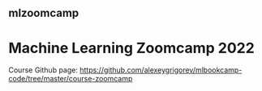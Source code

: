 ## mlzoomcamp
# Machine Learning Zoomcamp 2022

Course Github page: https://github.com/alexeygrigorev/mlbookcamp-code/tree/master/course-zoomcamp
